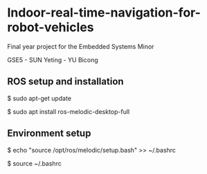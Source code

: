 # Indoor-real-time-navigation-for-robot-vehicles
Final year project for the Embedded Systems Minor

GSE5 - SUN Yeting - YU Bicong
## ROS setup and installation
$ sudo apt-get update

$ sudo apt install ros-melodic-desktop-full
## Environment setup
$ echo "source /opt/ros/melodic/setup.bash" >> ~/.bashrc

$ source ~/.bashrc
